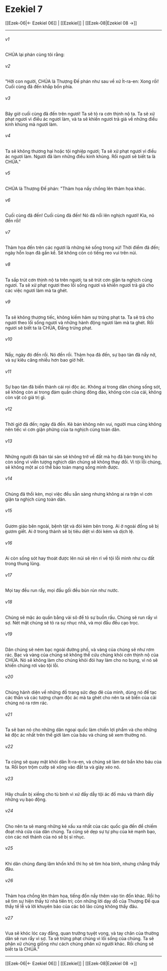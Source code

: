 # Ezekiel 7

[[Ezek-06|← Ezekiel 06]] | [[Ezekiel]] | [[Ezek-08|Ezekiel 08 →]]
***



###### v1 
CHÚA lại phán cùng tôi rằng: 

###### v2 
"Hỡi con người, CHÚA là Thượng Đế phán như sau về xứ Ít-ra-en: Xong rồi! Cuối cùng đã đến khắp bốn phía. 

###### v3 
Bây giờ cuối cùng đã đến trên ngươi! Ta sẽ tỏ ra cơn thịnh nộ ta. Ta sẽ xử phạt ngươi vì điều ác ngươi làm, và ta sẽ khiến ngươi trả giá về những điều kinh khủng mà ngươi làm. 

###### v4 
Ta sẽ không thương hại hoặc tội nghiệp ngươi; Ta sẽ xử phạt ngươi vì điều ác ngươi làm. Ngươi đã làm những điều kinh khủng. Rồi ngươi sẽ biết ta là CHÚA." 

###### v5 
CHÚA là Thượng Đế phán: "Thảm họa nầy chồng lên thảm họa khác. 

###### v6 
Cuối cùng đã đến! Cuối cùng đã đến! Nó đã nổi lên nghịch ngươi! Kìa, nó đến rồi! 

###### v7 
Thảm họa đến trên các ngươi là những kẻ sống trong xứ! Thời điểm đã đến; ngày hỗn loạn đã gần kề. Sẽ không còn có tiếng reo vui trên núi. 

###### v8 
Ta sắp trút cơn thịnh nộ ta trên ngươi; ta sẽ trút cơn giận ta nghịch cùng ngươi. Ta sẽ xử phạt ngươi theo lối sống ngươi và khiến ngươi trả giá cho các việc ngươi làm mà ta ghét. 

###### v9 
Ta sẽ không thương tiếc, không kiềm hãm sự trừng phạt ta. Ta sẽ trả cho ngươi theo lối sống ngươi và những hành động ngươi làm mà ta ghét. Rồi ngươi sẽ biết ta là CHÚA, Đấng trừng phạt. 

###### v10 
Nầy, ngày đó đến rồi. Nó đến rồi. Thảm họa đã đến, sự bạo tàn đã nẩy nở, và sự kiêu căng nhiều hơn bao giờ hết. 

###### v11 
Sự bạo tàn đã biến thành cái roi độc ác. Không ai trong dân chúng sống sót, sẽ không còn ai trong đám quần chúng đông đảo, không còn của cải, không còn vật có giá trị gì. 

###### v12 
Thời giờ đã đến; ngày đã đến. Kẻ bán không nên vui, người mua cũng không nên tiếc vì cơn giận phừng của ta nghịch cùng toàn dân. 

###### v13 
Những người đã bán tài sản sẽ không trở về đất mà họ đã bán trong khi họ còn sống vì viễn tượng nghịch dân chúng sẽ không thay đổi. Vì tội lỗi chúng, sẽ không một ai có thể bảo toàn mạng sống mình được. 

###### v14 
Chúng đã thổi kèn, mọi việc đều sẵn sàng nhưng không ai ra trận vì cơn giận ta nghịch cùng toàn dân. 

###### v15 
Gươm giáo bên ngoài, bệnh tật và đói kém bên trong. Ai ở ngoài đồng sẽ bị gươm giết. Ai ở trong thành sẽ bị tiêu diệt vì đói kém và dịch lệ. 

###### v16 
Ai còn sống sót hay thoát được lên núi sẽ rên rỉ về tội lỗi mình như cu đất trong thung lũng. 

###### v17 
Mọi tay đều run rẩy, mọi đầu gối đều bủn rủn như nước. 

###### v18 
Chúng sẽ mặc áo quần bằng vải sô để tỏ sự buồn rầu. Chúng sẽ run rẩy vì sợ. Nét mặt chúng sẽ tỏ ra sự nhục nhã, và mọi đầu đều cạo trọc. 

###### v19 
Dân chúng sẽ ném bạc ngoài đường phố, và vàng của chúng sẽ như rơm rác. Bạc và vàng của chúng sẽ không thể cứu chúng khỏi cơn thịnh nộ của CHÚA. Nó sẽ không làm cho chúng khỏi đói hay làm cho no bụng, vì nó sẽ khiến chúng rơi vào tội lỗi. 

###### v20 
Chúng hãnh diện về những đồ trang sức đẹp đẽ của mình, dùng nó để tạc các thần và các tượng chạm độc ác mà ta ghét cho nên ta sẽ biến của cải chúng nó ra rơm rác. 

###### v21 
Ta sẽ ban nó cho những dân ngoại quốc làm chiến lợi phẩm và cho những kẻ độc ác nhất trên thế giới làm của báu và chúng sẽ xem thường nó. 

###### v22 
Ta cũng sẽ quay mặt khỏi dân Ít-ra-en, và chúng sẽ làm dơ bẩn kho báu của ta. Rồi bọn trộm cướp sẽ xông vào đất ta và giày xéo nó. 

###### v23 
Hãy chuẩn bị xiềng cho tù binh vì xứ đầy dẫy tội ác đổ máu và thành đầy những vụ bạo động. 

###### v24 
Cho nên ta sẽ mang những kẻ xấu xa nhất của các quốc gia đến để chiếm đoạt nhà cửa của dân chúng. Ta cũng sẽ dẹp sự tự phụ của kẻ mạnh bạo, còn các nơi thánh của nó sẽ bị sỉ nhục. 

###### v25 
Khi dân chúng đang lâm khốn khổ thì họ sẽ tìm hòa bình, nhưng chẳng thấy đâu. 

###### v26 
Thảm họa chồng lên thảm họa, tiếng đồn nầy thêm vào tin đồn khác. Rồi họ sẽ tìm sự hiện thấy từ nhà tiên tri; còn những lời dạy dỗ của Thượng Đế qua thầy tế lễ và lời khuyên bảo của các bô lão cũng không thấy đâu. 

###### v27 
Vua sẽ khóc lóc cay đắng, quan trưởng tuyệt vọng, và tay chân của thường dân sẽ run rẩy vì sợ. Ta sẽ trừng phạt chúng vì lối sống của chúng. Ta sẽ phân xử chúng giống như cách chúng phân xử người khác. Rồi chúng sẽ biết ta là CHÚA."

***
[[Ezek-06|← Ezekiel 06]] | [[Ezekiel]] | [[Ezek-08|Ezekiel 08 →]]
